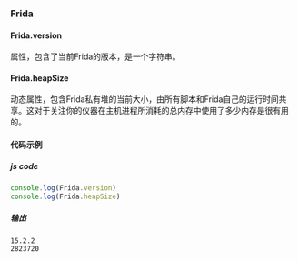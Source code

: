 ### Frida

#### Frida.version

属性，包含了当前Frida的版本，是一个字符串。

#### Frida.heapSize

动态属性，包含Frida私有堆的当前大小，由所有脚本和Frida自己的运行时间共享。这对于关注你的仪器在主机进程所消耗的总内存中使用了多少内存是很有用的。

#### 代码示例

##### js code

```js
console.log(Frida.version)
console.log(Frida.heapSize)
```
##### 输出
```commandline
15.2.2
2823720
```

